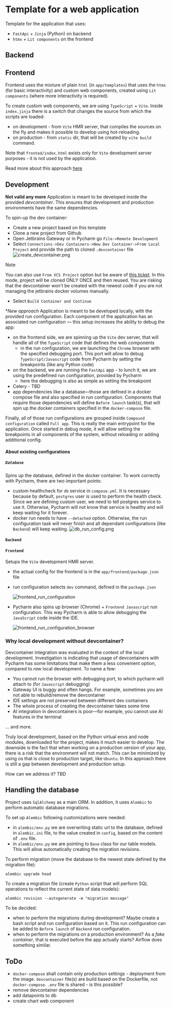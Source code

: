 # Template for a web application

Template for the application that uses:

- `FastApi` + `Jinja` (Python) on backend
- `htmx` + `Lit components` on the frontend

## Backend

## Frontend

Frontend uses the mixture of plain `html` (in `app/templates`) that uses the `htmx` (for basic interactivity) and custom
web components, created using `Lit components` (where more interactivity is required).

To create custom web components, we are using `TypeScript` + `Vite`.
Inside `index.jinja` there is a switch that changes the source from which the scripts are loaded:

- on development - from `Vite` HMR server, that compiles the sources on the fly and makes it possible to develop using
  hot-reloading.
- on production - from `static` dir, that will be created by `vite build` command.

Note that `fronted/index.html` exists only for `Vite` development server purposes - it is not used by the application.

Read more about this approach [here](https://www.lorenstew.art/blog/eta-htmx-lit-stack)

## Development

**Not valid any more**
Application is meant to be developed inside the provided *devcontainer*. This ensures that development and production
environments have the same dependencies.

To spin-up the dev container:

- Create a new project based on this template
- Clone a new project from Github
- Open Jetbrains Gateway or in Pycharm go `File->Remote Development`
- Select `Connections->Dev Containers->New Dev Container->From Local Project` and provide the path to cloned
  `.devcontainer` file
  ![create_devcontainer.png](docs/create_devcontainer.png)

> [!NOTE]
> You can also use `From VCS Project` option but be aware
> of [this ticket](https://youtrack.jetbrains.com/issue/IJPL-196106). In this mode, project will be cloned ONLY ONCE and
> then reused. You are risking that the devcontainer won't be created with the newest code if you are not managing the
> jetbrains docker volumes manually.

- Select `Build Container and Continue`

**New approach*
Application is meant to be developed locally, with the provided run configuration. Each component of the application has
an associated run configuration — this setup increases the ability to debug the app:

- on the frontend side, we are spinning up the `Vite` dev server, that will handle all of the `TypeScript` code that
  defines the web components
    - in the run configuration, we are launching the `Chrome` browser with the specified debugging port. This port will
      allow to debug `TypeScript/Javascript` code from Pycharm by setting the breakpoints (like any Python code)
- on the backend, we are running the `FastApi` app - to lunch it, we are using the predefined run configuration,
  provided by Pycharm
    - here the debugging is also as simple as setting the breakpoint
- Celery - TBD
- app dependencies like a database—those are defined in a docker compose file and also specified in run configuration.
  Components that require those dependencies will define `Before launch` task(s), that will spin up the docker
  containers specified in the `docker-compose` file.

Finally, all of those run configurations are grouped inside `Compound configuration` called `Full app`. This is really
the main entrypoint for the application. Once started in debug mode, it will allow setting the breakpoints in all
components of the system, without reloading or adding additional config.

#### About existing configurations

##### `Database`

Spins up the database, defined in the docker container. To work correctly with Pycharm, there are two important points:

- custom healthcheck for `db` service in `compose.yml`. It is necessary because by default, `postgres` user is used to
  perform the health check. Since we are defining custom user, we need to tell postgres service to use it. Otherwise,
  Pycharm will not know that service is healthy and will keep waiting for it forever.
- docker run needs to have `--detached` option. Otherwise, the run configuration task will never finish and all
  dependant configurations (like `Backend`) will keep waiting.
  ![db_run_config.png](docs/db_run_configuration.png)

#### `Backend`

#### `Frontend`

Setups the `Vite` development HMR server.

- the actual config for the frontend is in the `app/frontend/package.json` file
- run configuration selects `dev` command, defined in the `package.json`

  ![frontend_run_configuration](docs/frontend_run_configuration_main.png)
- Pycharm also spins up browser (Chrome) + `Frontend Javascript` run configuration. This way Pycharm is able to allow
  debugging the `JavaScript` code inside the IDE.

  ![frontend_run_configuration_browser](docs/frontend_run_configuration_browser.png)

### Why local development without devcontainer?

Devcontainer integration was evaluated in the context of the local development. Investigation is indicating that usage
of devcontainers with Pycharm has some limitations that make them a less convenient option, compared to *raw* local
development.
To name a few:

- You cannot run the browser with debugging port, to which pycharm will attach to (for `Javascript` debugging)
- Gateway UI is buggy and often hangs. For example, sometimes you are not able to rebuild/remove the devcontainer
- IDE settings are not preserved between different dev containers
- The whole process of creating the devcontainer takes some time
- AI integration in devcontainers is poor—for example, you cannot use AI features in the terminal

... and more.

Truly local development, based on the Python virtual envs and node modules, downloaded for the project, makes it much
easier to develop.
The downside is the fact that when working on a production version of your app, there is a risk that the environment
will not match. This can be minimized by using os that is close to production target, like `Ubuntu`.
In this approach there is still a gap between development and production setup.

How can we address it? TBD

## Handling the database

Project uses `SqlAlchemy` as a main ORM. In addition, it uses `Alembic` to perform automatic database migrations.

To set up `Alembic` following customizations were needed:

- in `alembic/env.py` we are overwriting static url to the database, defined in `alembic.ini` file, to the value created
  in `config`, based on the content of `.env` file.
- in `alembic/env.py` we are pointing to `Base` class for our table models. This will allow automatically creating the
  migration revisions.

To perform migration (move the database to the newest state defined by the migration file):

```commandline
alembic upgrade head
```

To create a migration file (create `Python` script that will perform SQL operations to reflect the current state of data
models):

```commandline
alembic revision --autogenerate -m "migration message"
```

To be decided:

- when to perform the migrations during development? Maybe create a bash script and run configuration based on it. This
  run configuration can be added to `Before launch` of `Backend` run configuration.
- when to perform the migrations on a production environment? As a *fake container*, that is executed before the app
  actually starts? Airflow does something similar.

## ToDo

- `docker-compose` shall contain only production settings - deployment from the image. `devcontainer` file(s) are build
  based on the Dockerfile, not `docker-compose`. `.env` file is shared - is this possible?
- remove devcontainer dependencies
- add datapoints to db
- create chart web component